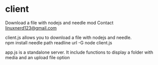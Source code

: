 # client
Download a file with  nodejs and needle mod
Contact linuxnerd123@gmail.com

client.js allows you to download  a file with nodejs and needle.  
npm install needle path readline url -G 
node client.js

app.js   is  a standalone server.  It include  functions to display  a folder with media   and  an upload  file option 
